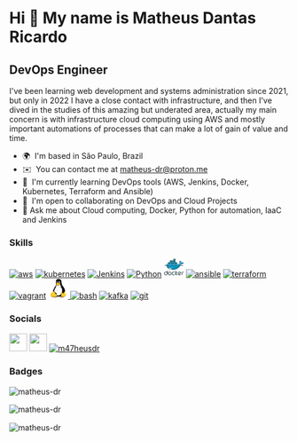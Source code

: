 Hi 👋 My name is Matheus Dantas Ricardo
=======================================

DevOps Engineer
-------------------------

I've been learning web development and systems administration since 2021, but only in 2022 I have a close contact with infrastructure, and then I've dived in the studies of this amazing but underated area, actually my main concern is with infrastructure cloud computing using AWS and mostly important automations of processes that can make a lot of gain of value and time.

* 🌍  I'm based in São Paulo, Brazil
* ✉️  You can contact me at [matheus-dr@proton.me](mailto:matheus-dr@proton.me)
* 🧠  I'm currently learning DevOps tools (AWS, Jenkins, Docker, Kubernetes, Terraform and Ansible)
* 🤝  I'm open to collaborating on DevOps and Cloud Projects
* 💬  Ask me about Cloud computing, Docker, Python for automation, IaaC and Jenkins

### Skills

<p align="left">
<a href="https://aws.amazon.com" target="_blank" rel="noreferrer"><img src="https://seeklogo.com/images/A/amazon-web-services-aws-logo-6C2E3DCD3E-seeklogo.com.png" width="36" height="36" alt="aws" /></a>
<a href="https://kubernetes.io" target="_blank" rel="noreferrer"><img src="https://seeklogo.com/images/K/kubernetes-logo-3A67038EAB-seeklogo.com.png" width="36" height="36" alt="kubernetes" /></a>
<a href="https://www.jenkins.io/" target="_blank" rel="noreferrer"><img src="https://seeklogo.com/images/J/jenkins-logo-07C99BD83D-seeklogo.com.png" width="36" height="36" alt="Jenkins" /></a>
<a href="https://www.python.org/" target="_blank" rel="noreferrer"><img src="https://raw.githubusercontent.com/danielcranney/readme-generator/main/public/icons/skills/python-colored.svg" width="36" height="36" alt="Python" /></a>
<a href="https://www.docker.com/" target="_blank" rel="noreferrer"><img src="https://raw.githubusercontent.com/devicons/devicon/master/icons/docker/docker-original-wordmark.svg" width="36" height="36" alt="docker" /></a>
<a href="https://www.ansible.com" target="_blank" rel="noreferrer"><img src="https://seeklogo.com/images/A/ansible-logo-D062994CEE-seeklogo.com.png" width="36" height="36" alt="ansible" /></a>
<a href="https://www.terraform.io/" target="_blank" rel="noreferrer"><img src="https://seeklogo.com/images/T/terraform-logo-99AE26A4C1-seeklogo.com.png" width="36" height="36" alt="terraform" /></a>
<a href="https://www.vagrantup.com" target="_blank" rel="noreferrer"><img src="https://seeklogo.com/images/V/vagrant-logo-F3CF66CBDD-seeklogo.com.png" width="36" height="36" alt="vagrant" /></a>
<a href="https://www.linux.org/" target="_blank" rel="noreferrer"><img src="https://raw.githubusercontent.com/devicons/devicon/master/icons/linux/linux-original.svg" width="36" height="36" alt="linux" /> </a>
<a href="https://www.gnu.org/software/bash/" target="_blank" rel="noreferrer"><img src="https://www.vectorlogo.zone/logos/gnu_bash/gnu_bash-icon.svg" width="36" height="36" alt="bash" /></a>
<a href="https://kafka.apache.org/" target="_blank" rel="noreferrer"><img src="https://www.vectorlogo.zone/logos/apache_kafka/apache_kafka-icon.svg" width="36" height="36" alt="kafka" /></a>
<a href="https://git-scm.com/" target="_blank" rel="noreferrer"><img src="https://www.vectorlogo.zone/logos/git-scm/git-scm-icon.svg" width="36" height="36" alt="git" /></a>
</p>

### Socials

<p align="left">
<a href="https://www.github.com/matheus-dr" target="_blank" rel="noreferrer"><img src="https://raw.githubusercontent.com/danielcranney/readme-generator/main/public/icons/socials/github.svg" width="32" height="32" /></a>
<a href="https://www.linkedin.com/in/matheus-dr" target="_blank" rel="noreferrer"><img src="https://raw.githubusercontent.com/danielcranney/readme-generator/main/public/icons/socials/linkedin.svg" width="32" height="32" /></a>
<a href="https://www.hackerrank.com/m47heusdr" target="_blank" rel="noreferrer"><img src="https://raw.githubusercontent.com/rahuldkjain/github-profile-readme-generator/master/src/images/icons/Social/hackerrank.svg" alt="m47heusdr" height="32" width="32" /></a>
</p>

### Badges

<p><img align="center" src="https://github-readme-stats.vercel.app/api/top-langs?username=matheus-dr&show_icons=true&locale=en&layout=compact" alt="matheus-dr" /></p>

<p><img align="center" src="https://github-readme-stats.vercel.app/api?username=matheus-dr&show_icons=true&locale=en" alt="matheus-dr" /></p>

<p><img align="center" src="https://github-readme-streak-stats.herokuapp.com/?user=matheus-dr&" alt="matheus-dr" /></p>
